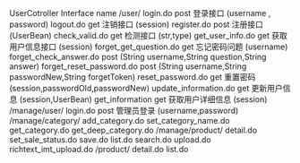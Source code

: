 UserCotroller Interface name
/user/
login.do post 登录接口 (username , password)
logout.do get 注销接口 (session)
register.do post 注册接口 (UserBean)
check_valid.do get 检测接口 (str,type)
get_user_info.do get 获取用户信息接口 (session)
forget_get_question.do get 忘记密码问题 (username)
forget_check_answer.do post (String username,String question,String answer)
forget_reset_password.do post (String username,String passwordNew,String forgetToken)
reset_password.do get 重置密码 (session,passwordOld,passwordNew)
update_information.do get 更新用户信息 (session,UserBean)
get_information get 获取用户详细信息 (session)
/manage/user/
login.do post 管理员登录 (username,password)
/manage/category/
add_category.do
set_category_name.do
get_category.do
get_deep_category.do
/manage/product/
detail.do
set_sale_status.do
save.do
list.do
search.do
upload.do
richtext_imt_upload.do
/product/
detail.do
list.do